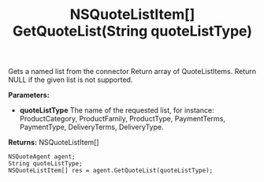 ﻿---
uid: crmscript_ref_NSQuoteAgent_GetQuoteList
title: NSQuoteListItem[] GetQuoteList(String quoteListType)
intellisense: NSQuoteAgent.GetQuoteList
keywords: NSQuoteAgent, GetQuoteList
so.topic: reference
---

Gets a named list from the connector Return array of QuoteListItems. Return NULL if the given list is not supported.

**Parameters:**
 - **quoteListType** The name of the requested list, for instance: ProductCategory, ProductFamily, ProductType, PaymentTerms, PaymentType, DeliveryTerms, DeliveryType.

**Returns:** NSQuoteListItem[]

```crmscript
NSQuoteAgent agent;
String quoteListType;
NSQuoteListItem[] res = agent.GetQuoteList(quoteListType);
```

